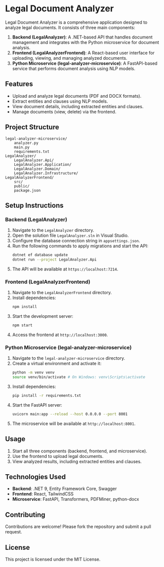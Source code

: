 # Legal Document Analyzer

Legal Document Analyzer is a comprehensive application designed to analyze legal documents. It consists of three main components:

1. **Backend (LegalAnalyzer)**: A .NET-based API that handles document management and integrates with the Python microservice for document analysis.
2. **Frontend (LegalAnalyzerFrontend)**: A React-based user interface for uploading, viewing, and managing analyzed documents.
3. **Python Microservice (legal-analyzer-microservice)**: A FastAPI-based service that performs document analysis using NLP models.

## Features
- Upload and analyze legal documents (PDF and DOCX formats).
- Extract entities and clauses using NLP models.
- View document details, including extracted entities and clauses.
- Manage documents (view, delete) via the frontend.

## Project Structure
```
legal-analyzer-microservice/
    analyzer.py
    main.py
    requirements.txt
LegalAnalyzer/
    LegalAnalyzer.Api/
    LegalAnalyzer.Application/
    LegalAnalyzer.Domain/
    LegalAnalyzer.Infrastructure/
LegalAnalyzerFrontend/
    src/
    public/
    package.json
```

## Setup Instructions

### Backend (LegalAnalyzer)
1. Navigate to the `LegalAnalyzer` directory.
2. Open the solution file `LegalAnalyzer.sln` in Visual Studio.
3. Configure the database connection string in `appsettings.json`.
4. Run the following commands to apply migrations and start the API:
   ```bash
   dotnet ef database update
   dotnet run --project LegalAnalyzer.Api
   ```
5. The API will be available at `https://localhost:7214`.

### Frontend (LegalAnalyzerFrontend)
1. Navigate to the `LegalAnalyzerFrontend` directory.
2. Install dependencies:
   ```bash
   npm install
   ```
3. Start the development server:
   ```bash
   npm start
   ```
4. Access the frontend at `http://localhost:3000`.

### Python Microservice (legal-analyzer-microservice)
1. Navigate to the `legal-analyzer-microservice` directory.
2. Create a virtual environment and activate it:
   ```bash
   python -m venv venv
   source venv/bin/activate # On Windows: venv\Scripts\activate
   ```
3. Install dependencies:
   ```bash
   pip install -r requirements.txt
   ```
4. Start the FastAPI server:
   ```bash
   uvicorn main:app --reload --host 0.0.0.0 --port 8001
   ```
5. The microservice will be available at `http://localhost:8001`.

## Usage
1. Start all three components (backend, frontend, and microservice).
2. Use the frontend to upload legal documents.
3. View analyzed results, including extracted entities and clauses.

## Technologies Used
- **Backend**: .NET 9, Entity Framework Core, Swagger
- **Frontend**: React, TailwindCSS
- **Microservice**: FastAPI, Transformers, PDFMiner, python-docx

## Contributing
Contributions are welcome! Please fork the repository and submit a pull request.

## License
This project is licensed under the MIT License.